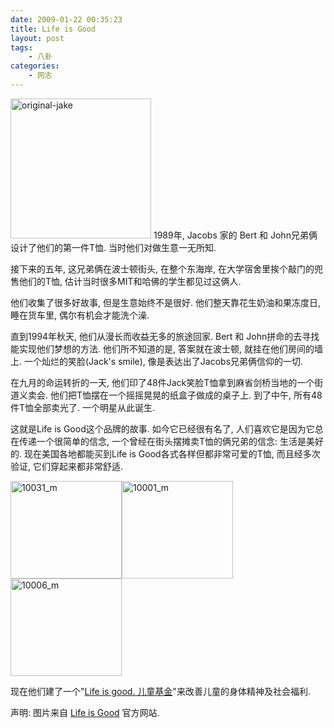 ```yaml
---
date: 2009-01-22 00:35:23
title: Life is Good
layout: post
tags:
    - 八卦
categories:
    - 网志
---
```

<!--more-->
<img class="size-full wp-image-1744 alignright" title="original-jake" src="https://lh3.googleusercontent.com/-3bdNXPiLkKg/TYL3PzWRxdI/AAAAAAABifI/0I_aJ6B6jvE/s800/original-jake.jpeg" alt="original-jake" width="225" height="224" />
1989年, Jacobs 家的 Bert 和 John兄弟俩设计了他们的第一件T恤. 当时他们对做生意一无所知.

接下来的五年, 这兄弟俩在波士顿街头, 在整个东海岸, 在大学宿舍里挨个敲门的兜售他们的T恤, 估计当时很多MIT和哈佛的学生都见过这俩人.

他们收集了很多好故事, 但是生意始终不是很好. 他们整天靠花生奶油和果冻度日, 睡在货车里, 偶尔有机会才能洗个澡.

直到1994年秋天, 他们从漫长而收益无多的旅途回家. Bert 和 John拼命的去寻找能实现他们梦想的方法. 他们所不知道的是, 答案就在波士顿, 就挂在他们房间的墙上. 一个灿烂的笑脸(Jack's smile), 像是表达出了Jacobs兄弟俩信仰的一切.

在九月的命运转折的一天, 他们印了48件Jack笑脸T恤拿到麻省剑桥当地的一个街道义卖会. 他们把T恤摆在一个摇摇晃晃的纸盒子做成的桌子上. 到了中午, 所有48件T恤全部卖光了. 一个明星从此诞生.

这就是Life is Good这个品牌的故事. 如今它已经很有名了, 人们喜欢它是因为它总在传递一个很简单的信念, 一个曾经在街头摆摊卖T恤的俩兄弟的信念: 生活是美好的. 现在美国各地都能买到Life is Good各式各样但都非常可爱的T恤, 而且经多次验证, 它们穿起来都非常舒适.

<img class="alignnone size-full wp-image-1747" title="10031_m" src="https://lh5.googleusercontent.com/-yp-oGd3KxK8/TYL3PuGsBsI/AAAAAAABifI/a8IYYdYSljo/s800/10006_m.gif" alt="10031_m" width="178" height="156" /><img class="alignnone size-full wp-image-1745" title="10001_m" src="https://lh3.googleusercontent.com/-c85MvC3gyeY/TYL3Pjni0_I/AAAAAAABifI/rfR2ER8aluE/s800/10001_m.gif" alt="10001_m" width="178" height="156" /><img class="alignnone size-full wp-image-1746" title="10006_m" src="https://lh6.googleusercontent.com/-Aoq5SioPEhQ/TYL3Pii1DuI/AAAAAAABifI/WTHoDWAuTN0/s800/10031_m.gif" alt="10006_m" width="178" height="156" />

现在他们建了一个"<a href="http://en.wikipedia.org/wiki/Life_is_good" target="_blank">Life is good. 儿童基金</a>"来改善儿童的身体精神及社会福利.

声明: 图片来自 <a href="http://www.lifeisgood.com/" target="_blank">Life is Good</a> 官方网站.